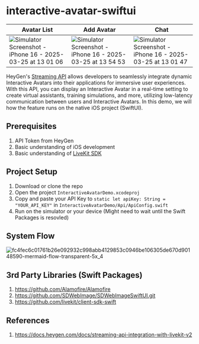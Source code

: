 # interactive-avatar-swiftui

| Avatar List | Add Avatar | Chat |
| --- | --- | --- |
| ![Simulator Screenshot - iPhone 16 - 2025-03-25 at 13 01 06](https://github.com/user-attachments/assets/9ba9b7d0-c294-4c40-bb23-f155ec8c69cb) | ![Simulator Screenshot - iPhone 16 - 2025-03-25 at 13 54 53](https://github.com/user-attachments/assets/dd3ad002-f788-42a3-b275-ec914a9e47c1) | ![Simulator Screenshot - iPhone 16 - 2025-03-25 at 13 01 47](https://github.com/user-attachments/assets/45c05225-2da8-4767-8711-9ee6253a52e5) |

HeyGen's [Streaming API](https://docs.heygen.com/reference/new-session) allows developers to seamlessly integrate dynamic Interactive Avatars into their applications for immersive user experiences. With this API, you can display an Interactive Avatar in a real-time setting to create virtual assistants, training simulations, and more, utilizing low-latency communication between users and Interactive Avatars. In this demo, we will how the feature runs on the native iOS project (SwiftUI).

## Prerequisites
1. API Token from HeyGen
2. Basic understanding of iOS development
3. Basic understanding of [LiveKit SDK](https://github.com/livekit/client-sdk-swift)

## Project Setup
1. Download or clone the repo
2. Open the project `InteractiveAvatarDemo.xcodeproj`
3. Copy and paste your API Key to `static let apiKey: String = "YOUR_API_KEY"` in `InteractiveAvatarDemo/Api/ApiConfig.swift`
4. Run on the simulator or your device (Might need to wait until the Swift Packages is resovled)

## System Flow
![fc4fec6c01761b26e092932c998abb4129853c0946be106305de670d90148590-mermaid-flow-transparent-5x_4](https://github.com/user-attachments/assets/d867eaed-53d3-4cb3-b3a3-537a5f7cbeb4)


## 3rd Party Libraries (Swift Packages)
1. https://github.com/Alamofire/Alamofire
2. https://github.com/SDWebImage/SDWebImageSwiftUI.git
3. https://github.com/livekit/client-sdk-swift

## References
1. https://docs.heygen.com/docs/streaming-api-integration-with-livekit-v2
